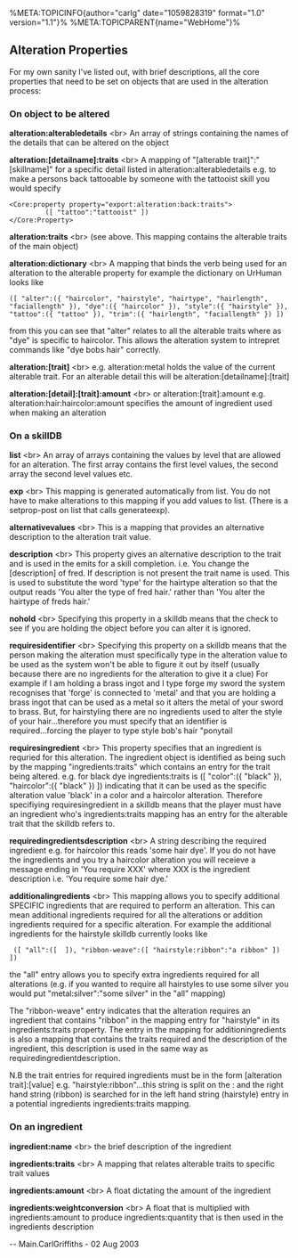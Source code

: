 %META:TOPICINFO{author=\"carlg\" date=\"1059828319\" format=\"1.0\"
version=\"1.1\"}% %META:TOPICPARENT{name=\"WebHome\"}%

## Alteration Properties

For my own sanity I\'ve listed out, with brief descriptions, all the
core properties that need to be set on objects that are used in the
alteration process:

### On object to be altered

**alteration:alterabledetails** \<br\> An array of strings containing
the names of the details that can be altered on the object

**alteration:\[detailname\]:traits** \<br\> A mapping of \"\[alterable
trait\]\":\"\[skillname\]\" for a specific detail listed in
alteration:alterabledetails e.g. to make a persons back tattooable by
someone with the tattooist skill you would specify

    <Core:property property="export:alteration:back:traits">
             ([ "tattoo":"tattooist" ])
    </Core:Property>

**alteration:traits** \<br\> (see above. This mapping contains the
alterable traits of the main object)

**alteration:dictionary** \<br\> A mapping that binds the verb being
used for an alteration to the alterable property for example the
dictionary on UrHuman looks like

    ([ "alter":({ "haircolor", "hairstyle", "hairtype", "hairlength", "faciallength" }), "dye":({ "haircolor" }), "style":({ "hairstyle" }), "tattoo":({ "tattoo" }), "trim":({ "hairlength", "faciallength" }) ])

from this you can see that \"alter\" relates to all the alterable traits
where as \"dye\" is specific to haircolor. This allows the alteration
system to intrepret commands like \"dye bobs hair\" correctly.

**alteration:\[trait\]** \<br\> e.g. alteration:metal holds the value of
the current alterable trait. For an alterable detail this will be
alteration:\[detailname\]:\[trait\]

**alteration:\[detail\]:\[trait\]:amount** \<br\> or
alteration:\[trait\]:amount e.g. alteration:hair:haircolor:amount
specifies the amount of ingredient used when making an alteration

### On a skillDB

**list** \<br\> An array of arrays containing the values by level that
are allowed for an alteration. The first array contains the first level
values, the second array the second level values etc.

**exp** \<br\> This mapping is generated automatically from list. You do
not have to make alterations to this mapping if you add values to list.
(There is a setprop-post on list that calls generateexp).

**alternativevalues** \<br\> This is a mapping that provides an
alternative description to the alteration trait value.

**description** \<br\> This property gives an alternative description to
the trait and is used in the emits for a skill completion. i.e. You
change the \[description\] of fred. If description is not present the
trait name is used. This is used to substitute the word \'type\' for the
hairtype alteration so that the output reads \'You alter the type of
fred hair.\' rather than \'You alter the hairtype of freds hair.\'

**nohold** \<br\> Specifying this property in a skilldb means that the
check to see if you are holding the object before you can alter it is
ignored.

**requiresidentifier** \<br\> Specifying this property on a skilldb
means that the person making the alteration must specifically type in
the alteration value to be used as the system won\'t be able to figure
it out by itself (usually because there are no ingredients for the
alteration to give it a clue) For example if I am holding a brass ingot
and I type forge my sword the system recognises that \'forge\' is
connected to \'metal\' and that you are holding a brass ingot that can
be used as a metal so it alters the metal of your sword to brass. But,
for hairstyling there are no ingredients used to alter the style of your
hair\...therefore you must specify that an identifier is
required\...forcing the player to type style bob\'s hair \"ponytail

**requiresingredient** \<br\> This property specifies that an ingredient
is requried for this alteration. The ingredient object is identified as
being such by the mapping \"ingredients:traits\" which contains an entry
for the trait being altered. e.g. for black dye ingredients:traits is
(\[ \"color\":({ \"black\" }), \"haircolor\":({ \"black\" }) \])
indicating that it can be used as the specific alteration value
\'black\' in a color and a haircolor alteration. Therefore specifiying
requiresingredient in a skilldb means that the player must have an
ingredient who\'s ingredients:traits mapping has an entry for the
alterable trait that the skilldb refers to.

**requiredingredientsdescription** \<br\> A string describing the
required ingredient e.g. for haircolor this reads \'some hair dye\'. If
you do not have the ingredients and you try a haircolor alteration you
will receieve a message ending in \'You require XXX\' where XXX is the
ingredient description i.e. \'You require some hair dye.\'

**additionalingredients** \<br\> This mapping allows you to specify
additional SPECIFIC ingredients that are required to perform an
alteration. This can mean additional ingredients required for all the
alterations or addition ingredients required for a specific alteration.
For example the additional ingredients for the hairstyle skilldb
currently looks like

     ([ "all":([  ]), "ribbon-weave":([ "hairstyle:ribbon":"a ribbon" ]) ])

the \"all\" entry allows you to specify extra ingredients required for
all alterations (e.g. if you wanted to require all hairstyles to use
some silver you would put \"metal:silver\":\"some silver\" in the
\"all\" mapping)

The \"ribbon-weave\" entry indicates that the alteration requires an
ingredient that contains \"ribbon\" in the mapping entry for
\"hairstyle\" in its ingredients:traits property. The entry in the
mapping for additioningredients is also a mapping that contains the
traits required and the description of the ingredient, this description
is used in the same way as requiredingredientdescription.

N.B the trait entries for required ingredients must be in the form
\[alteration trait\]:\[value\] e.g. \"hairstyle:ribbon\"\...this string
is split on the : and the right hand string (ribbon) is searched for in
the left hand string (hairstyle) entry in a potential ingredients
ingredients:traits mapping.

### On an ingredient

**ingredient:name** \<br\> the brief description of the ingredient

**ingredients:traits** \<br\> A mapping that relates alterable traits to
specific trait values

**ingredients:amount** \<br\> A float dictating the amount of the
ingredient

**ingredients:weightconversion** \<br\> A float that is multiplied with
ingredients:amount to produce ingredients:quantity that is then used in
the ingredients description

\-- Main.CarlGriffiths - 02 Aug 2003
